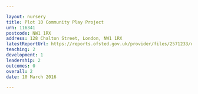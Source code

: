 ```yaml
---

layout: nursery
title: Plot 10 Community Play Project
urn: 116341
postcode: NW1 1RX
address: 128 Chalton Street, London, NW1 1RX
latestReportUrl: https://reports.ofsted.gov.uk/provider/files/2571233/urn/116341.pdf
teaching: 2
development: 1
leadership: 2
outcomes: 0
overall: 2
date: 10 March 2016

---
```

